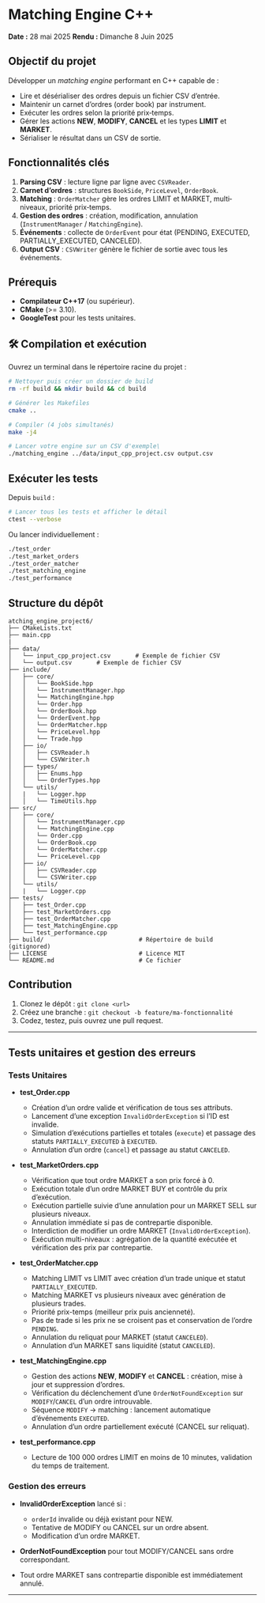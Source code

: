 # Matching Engine C++

**Date :** 28 mai 2025
**Rendu :** Dimanche 8 Juin 2025

##  Objectif du projet

Développer un *matching engine* performant en C++ capable de :

* Lire et désérialiser des ordres depuis un fichier CSV d’entrée.
* Maintenir un carnet d’ordres (order book) par instrument.
* Exécuter les ordres selon la priorité prix‐temps.
* Gérer les actions **NEW**, **MODIFY**, **CANCEL** et les types **LIMIT** et **MARKET**.
* Sérialiser le résultat dans un CSV de sortie.

##  Fonctionnalités clés

1. **Parsing CSV** : lecture ligne par ligne avec `CSVReader`.
2. **Carnet d’ordres** : structures `BookSide`, `PriceLevel`, `OrderBook`.
3. **Matching** : `OrderMatcher` gère les ordres LIMIT et MARKET, multi‐niveaux, priorité prix‐temps.
4. **Gestion des ordres** : création, modification, annulation (`InstrumentManager` / `MatchingEngine`).
5. **Événements** : collecte de `OrderEvent` pour état (PENDING, EXECUTED, PARTIALLY\_EXECUTED, CANCELED).
6. **Output CSV** : `CSVWriter` génère le fichier de sortie avec tous les événements.

##  Prérequis

* **Compilateur C++17** (ou supérieur).
* **CMake** (>= 3.10).
* **GoogleTest** pour les tests unitaires.

## 🛠️ Compilation et exécution

Ouvrez un terminal dans le répertoire racine du projet :

```bash
# Nettoyer puis créer un dossier de build
rm -rf build && mkdir build && cd build

# Générer les Makefiles
cmake ..

# Compiler (4 jobs simultanés)
make -j4

# Lancer votre engine sur un CSV d'exemple\
./matching_engine ../data/input_cpp_project.csv output.csv
```

##  Exécuter les tests

Depuis `build` :

```bash
# Lancer tous les tests et afficher le détail
ctest --verbose
```

Ou lancer individuellement :

```bash
./test_order
./test_market_orders
./test_order_matcher
./test_matching_engine
./test_performance
```

##  Structure du dépôt

```
atching_engine_project6/
├── CMakeLists.txt
├── main.cpp
|
├── data/
│   └── input_cpp_project.csv       # Exemple de fichier CSV
│   └── output.csv       # Exemple de fichier CSV
├── include/
│   ├── core/
│   │   └── BookSide.hpp
│   │   └── InstrumentManager.hpp
│   │   └── MatchingEngine.hpp
│   │   └── Order.hpp
│   │   └── OrderBook.hpp
│   │   └── OrderEvent.hpp
│   │   └── OrderMatcher.hpp
│   │   └── PriceLevel.hpp
│   │   └── Trade.hpp
│   ├── io/
│   │   ├── CSVReader.h
│   │   └── CSVWriter.h
│   ├── types/
│   │   ├── Enums.hpp
│   │   └── OrderTypes.hpp
│   └── utils/
│   |   └── Logger.hpp
│   │   └── TimeUtils.hpp
├── src/
│   ├── core/
│   │   └── InstrumentManager.cpp
│   │   └── MatchingEngine.cpp
│   │   └── Order.cpp
│   │   └── OrderBook.cpp
│   │   └── OrderMatcher.cpp
│   │   └── PriceLevel.cpp
│   ├── io/
│   │   ├── CSVReader.cpp
│   │   └── CSVWriter.cpp
│   └── utils/
│   |   └── Logger.cpp
├── tests/
│   ├── test_Order.cpp
│   ├── test_MarketOrders.cpp
│   ├── test_OrderMatcher.cpp
│   ├── test_MatchingEngine.cpp
│   └── test_performance.cpp
├── build/                           # Répertoire de build (gitignored)
├── LICENSE                          # Licence MIT
└── README.md                        # Ce fichier
```

##  Contribution

1. Clonez le dépôt : `git clone <url>`
2. Créez une branche : `git checkout -b feature/ma-fonctionnalité`
3. Codez, testez, puis ouvrez une pull request.

---



##  Tests unitaires et gestion des erreurs

### Tests Unitaires

- **test_Order.cpp**  
  - Création d’un ordre valide et vérification de tous ses attributs.  
  - Lancement d’une exception `InvalidOrderException` si l’ID est invalide.  
  - Simulation d’exécutions partielles et totales (`execute`) et passage des statuts `PARTIALLY_EXECUTED` à `EXECUTED`.  
  - Annulation d’un ordre (`cancel`) et passage au statut `CANCELED`.

- **test_MarketOrders.cpp**  
  - Vérification que tout ordre MARKET a son prix forcé à 0.  
  - Exécution totale d’un ordre MARKET BUY et contrôle du prix d’exécution.  
  - Exécution partielle suivie d’une annulation pour un MARKET SELL sur plusieurs niveaux.  
  - Annulation immédiate si pas de contrepartie disponible.  
  - Interdiction de modifier un ordre MARKET (`InvalidOrderException`).  
  - Exécution multi-niveaux : agrégation de la quantité exécutée et vérification des prix par contrepartie.

- **test_OrderMatcher.cpp**  
  - Matching LIMIT vs LIMIT avec création d’un trade unique et statut `PARTIALLY_EXECUTED`.  
  - Matching MARKET vs plusieurs niveaux avec génération de plusieurs trades.  
  - Priorité prix-temps (meilleur prix puis ancienneté).  
  - Pas de trade si les prix ne se croisent pas et conservation de l’ordre `PENDING`.  
  - Annulation du reliquat pour MARKET (statut `CANCELED`).  
  - Annulation d’un MARKET sans liquidité (statut `CANCELED`).

- **test_MatchingEngine.cpp**  
  - Gestion des actions **NEW**, **MODIFY** et **CANCEL** : création, mise à jour et suppression d’ordres.  
  - Vérification du déclenchement d’une `OrderNotFoundException` sur `MODIFY`/`CANCEL` d’un ordre introuvable.  
  - Séquence `MODIFY` → matching : lancement automatique d’événements `EXECUTED`.  
  - Annulation d’un ordre partiellement exécuté (CANCEL sur reliquat).

- **test_performance.cpp**  
  - Lecture de 100 000 ordres LIMIT en moins de 10 minutes, validation du temps de traitement.

### Gestion des erreurs

* **InvalidOrderException** lancé si :

  * `orderId` invalide ou déjà existant pour NEW.
  * Tentative de MODIFY ou CANCEL sur un ordre absent.
  * Modification d’un ordre MARKET.
* **OrderNotFoundException** pour tout MODIFY/CANCEL sans ordre correspondant.
* Tout ordre MARKET sans contrepartie disponible est immédiatement annulé.

---
